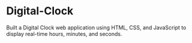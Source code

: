 # Digital-Clock
Built a Digital Clock web application using HTML, CSS, and JavaScript to display real-time hours, minutes, and seconds.
